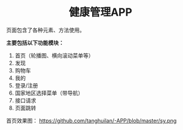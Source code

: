 # <center> 健康管理APP

页面包含了各种元素、方法使用。

**主要包括以下功能模块：**

1. 首页（轮播图、横向滚动菜单等）
2. 发现
3. 购物车
4. 我的
5. 登录/注册
6. 国家地区选择菜单（带导航）
7. 接口请求
8. 页面跳转

首页效果图：
https://github.com/tanghuilan/-APP/blob/master/sy.png
